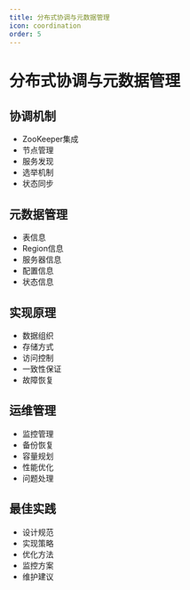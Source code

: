 ```yaml
---
title: 分布式协调与元数据管理
icon: coordination
order: 5
---
```


# 分布式协调与元数据管理

## 协调机制
- ZooKeeper集成
- 节点管理
- 服务发现
- 选举机制
- 状态同步

## 元数据管理
- 表信息
- Region信息
- 服务器信息
- 配置信息
- 状态信息

## 实现原理
- 数据组织
- 存储方式
- 访问控制
- 一致性保证
- 故障恢复

## 运维管理
- 监控管理
- 备份恢复
- 容量规划
- 性能优化
- 问题处理

## 最佳实践
- 设计规范
- 实现策略
- 优化方法
- 监控方案
- 维护建议
